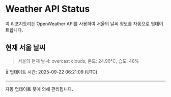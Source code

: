 
# Weather API Status

이 리포지토리는 OpenWeather API를 사용하여 서울의 날씨 정보를 자동으로 업데이트합니다.

## 현재 서울 날씨
> 서울의 현재 날씨: overcast clouds, 온도: 24.96°C, 습도: 48%

⏳ 업데이트 시간: 2025-09-22 06:21:09 (UTC)

---
자동 업데이트 봇에 의해 관리됩니다.

